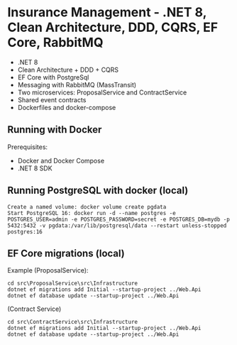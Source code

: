 # Insurance Management - .NET 8, Clean Architecture, DDD, CQRS, EF Core, RabbitMQ

- .NET 8
- Clean Architecture + DDD + CQRS
- EF Core with PostgreSql
- Messaging with RabbitMQ (MassTransit)
- Two microservices: ProposalService and ContractService
- Shared event contracts
- Dockerfiles and docker-compose

## Running with Docker

Prerequisites:

- Docker and Docker Compose
- .NET 8 SDK

## Running PostgreSQL with docker (local)

```
Create a named volume: docker volume create pgdata
Start PostgreSQL 16: docker run -d --name postgres -e POSTGRES_USER=admin -e POSTGRES_PASSWORD=secret -e POSTGRES_DB=mydb -p 5432:5432 -v pgdata:/var/lib/postgresql/data --restart unless-stopped postgres:16
```

## EF Core migrations (local)

Example (ProposalService):

```
cd src\ProposalService\src\Infrastructure
dotnet ef migrations add Initial --startup-project ../Web.Api
dotnet ef database update --startup-project ../Web.Api
```

(Contract Service)

```
cd src\ContractService\src\Infrastructure
dotnet ef migrations add Initial --startup-project ../Web.Api
dotnet ef database update --startup-project ../Web.Api
```
